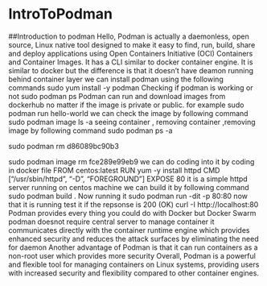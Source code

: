 # IntroToPodman
##Introduction to podman
Hello,
Podman is actually a daemonless, open source, Linux native tool designed to make it easy to find, run, build, share and deploy applications using Open Containers Initiative (OCI) Containers and Container Images.
It has a CLI similar to docker container engine. It is similar to docker but the difference is that it doesn’t have deamon running behind container layer
we can install podman using the following commands
sudo yum install -y podman
Checking if podman is working or not
sudo podman ps
Podman can run and download images from dockerhub no matter if the image is private or public.
for example
sudo podman run hello-world
we can check the image by following command
sudo podman image ls -a
seeing container , removing container ,removing image by following command
sudo podman ps -a

sudo podman rm d86089bc90b3

sudo podman image rm fce289e99eb9
we can do coding into it by coding in docker file
FROM centos:latest
RUN yum -y install httpd
CMD [“/usr/sbin/httpd”, “-D”, “FOREGROUND”]
EXPOSE 80
it is a simple httpd server running on centos machine
we can build it by following command
sudo podman build .
Now running it
sudo podman run -dit -p 80:80 
now that it is running test it if the repsonse is 200 (OK)
curl -I http://localhost:80
Podman provides every thing you could do with Docker but Docker Swarm
podman doesnot require central server to manage container
it communicates directly with the container runtime engine which provides enhanced security and reduces the attack surfaces by eliminating the need for daemon
Another advantage of Podman is that it can run containers as a non-root user which provides more security
Overall, Podman is a powerful and flexible tool for managing containers on Linux systems, providing users with increased security and flexibility compared to other container engines.
